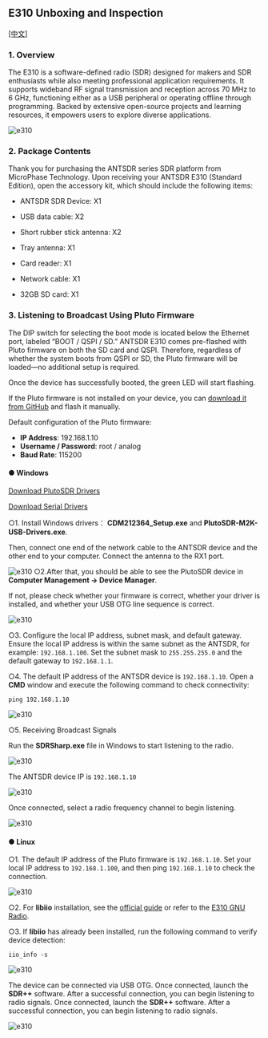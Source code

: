 ## E310 Unboxing and Inspection


[[中文]](../../../cn/device_and_usage_manual/ANTSDR_E_Series_Module/ANTSDR_E310_Reference_Manual/AntsdrE310_Unpacking_examination_cn.html)


### 1. Overview

The E310 is a software-defined radio (SDR) designed for makers and SDR enthusiasts while also meeting professional application requirements. It supports wideband RF signal transmission and reception across 70 MHz to 6 GHz, functioning either as a USB peripheral or operating offline through programming. Backed by extensive open-source projects and learning resources, it empowers users to explore diverse applications.

![e310](./ANTSDR_E310_Reference_Manual.assets/e310.jpg)

### 2. Package Contents

Thank you for purchasing the ANTSDR series SDR platform from MicroPhase Technology. Upon receiving your ANTSDR E310 (Standard Edition), open the accessory kit, which should include the following items:

- ANTSDR SDR Device: X1

- USB data cable: X2 

- Short rubber stick antenna: X2

- Tray antenna: X1

- Card reader: X1

- Network cable: X1

- 32GB SD card: X1

### 3. Listening to Broadcast Using **Pluto Firmware**

The DIP switch for selecting the boot mode is located below the Ethernet port, labeled “BOOT / QSPI / SD.”
 ANTSDR E310 comes pre-flashed with Pluto firmware on both the SD card and QSPI. Therefore, regardless of whether the system boots from QSPI or SD, the Pluto firmware will be loaded—no additional setup is required.

Once the device has successfully booted, the green LED will start flashing.

If the Pluto firmware is not installed on your device, you can [download it from GitHub](https://github.com/MicroPhase/antsdr-fw-patch/releases) and flash it manually.

Default configuration of the Pluto firmware:

- **IP Address**: 192.168.1.10
- **Username / Password**: root / analog
- **Baud Rate**: 115200

#### ● Windows 

[Download PlutoSDR Drivers](https://wiki.analog.com/university/tools/pluto/drivers/windows)

[Download Serial Drivers](https://ftdichip.com/wp-content/uploads/2021/08/CDM212364_Setup.zip)

○1. Install Windows drivers： **CDM212364_Setup.exe** and **PlutoSDR-M2K-USB-Drivers.exe**.


Then, connect one end of the network cable to the ANTSDR device and the other end to your computer. Connect the antenna to the RX1 port.

![e310](./ANTSDR_E310_Reference_Manual.assets/E310_connect_.png)
○2.After that, you should be able to see the PlutoSDR device in **Computer Management → Device Manager**.

If not, please check whether your firmware is correct, whether your driver is installed, and whether your USB OTG line sequence is correct.

![e310](./ANTSDR_E310_Reference_Manual.assets/pluto_windows.png)

○3. Configure the local IP address, subnet mask, and default gateway. Ensure the local IP address is within the same subnet as the ANTSDR, for example: `192.168.1.100`. Set the subnet mask to `255.255.255.0` and the default gateway to `192.168.1.1`.

○4. The default IP address of the ANTSDR device is `192.168.1.10`.
 Open a **CMD** window and execute the following command to check connectivity:

```
ping 192.168.1.10
```

![e310](./ANTSDR_E310_Reference_Manual.assets/ping192168110.png)


○5. Receiving Broadcast Signals

Run the **SDRSharp.exe** file in Windows to start listening to the radio.

![e310](./ANTSDR_E310_Reference_Manual.assets/sdrsharp.png)

The ANTSDR device IP is `192.168.1.10`

![e310](./ANTSDR_E310_Reference_Manual.assets/sdrsharp_connect.png)

Once connected, select a radio frequency channel to begin listening.

![e310](./ANTSDR_E310_Reference_Manual.assets/sdrsharp_fm_plutosdr.png)

#### ● Linux

○1. The default IP address of the Pluto firmware is `192.168.1.10`. Set your local IP address to `192.168.1.100`, and then ping `192.168.1.10` to check the connection.

![e310](./ANTSDR_E310_Reference_Manual.assets/linux_ping192.168.1.10.png)

○2. For **libiio** installation, see the [official guide](https://wiki.analog.com/resources/eval/user-guides/ad-fmcdaq2-ebz/software/linux/applications/libiio) or refer to the [E310 GNU Radio](./AntsdrE310_gnurdio.md).


○3. If **libiio** has already been installed, run the following command to verify device detection:

```
iio_info -s
```

![e310](./ANTSDR_E310_Reference_Manual.assets/linux_iio_info_s.png)

The device can be connected via USB OTG.
 Once connected, launch the **SDR++** software.
 After a successful connection, you can begin listening to radio signals.
Once connected, launch the **SDR++** software.
After a successful connection, you can begin listening to radio signals.

![e310](./ANTSDR_E310_Reference_Manual.assets/linux_sdr++.png)

